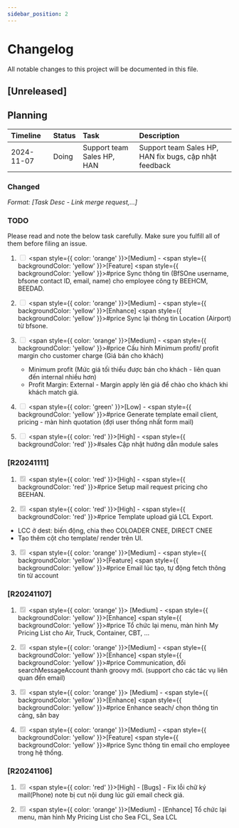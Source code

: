 ```yaml
---
sidebar_position: 2
---
```


# Changelog

All notable changes to this project will be documented in this file.

## [Unreleased]

## Planning
| Timeline      | Status  | Task                                                | Description                                              |
|:--------------|:--------|:----------------------------------------------------|:---------------------------------------------------------|
| 2024-11-07    | Doing   | Support team Sales HP, HAN                          | Support team Sales HP, HAN fix bugs, cập nhật feedback       |

### Changed

_Format: [Task Desc - Link merge request,...]_

### TODO
Please read and note the below task carefully.
Make sure you fulfill all of them before filing an issue.

1. <input type="checkbox" disabled /> <span style={{ color: 'orange' }}>[Medium]</span> - <span style={{ backgroundColor: 'yellow' }}>[Feature]</span> <span style={{ backgroundColor: 'yellow' }}>#price</span> Sync thông tin (BfSOne username, bfsone contact ID, email, name) cho employee công ty BEEHCM, BEEDAD.

2. <input type="checkbox" disabled /> <span style={{ color: 'orange' }}>[Medium]</span> - <span style={{ backgroundColor: 'yellow' }}>[Enhance]</span> <span style={{ backgroundColor: 'yellow' }}>#price</span> Sync lại thông tin Location (Airport) từ bfsone.

3. <input type="checkbox" disabled /> <span style={{ color: 'orange' }}>[Medium]</span> - <span style={{ backgroundColor: 'yellow' }}>#price</span> Cấu hình Minimum profit/ profit margin cho customer charge (Giá bán cho khách)
   - Minimum profit (Mức giá tối thiểu được bán cho khách - liên quan đến internal nhiều hơn)
   - Profit Margin: External - Margin apply lên giá để chào cho khách khi khách match giá.

4. <input type="checkbox" disabled /> <span style={{ color: 'green' }}>[Low]</span> - <span style={{ backgroundColor: 'yellow' }}>#price</span> Generate template email client, pricing - màn hình quotation (đợi user thống nhất form mail)


5. <input type="checkbox" disabled /> <span style={{ color: 'red' }}>[High]</span> - <span style={{ backgroundColor: 'red' }}>#sales</span> Cập nhật hướng dẫn module sales

### [R20241111]

1. <input type="checkbox" disabled checked/> <span style={{ color: 'red' }}>[High]</span> - <span style={{ backgroundColor: 'red' }}>#price</span> Setup mail request pricing cho BEEHAN.

2. <input type="checkbox" disabled checked/> <span style={{ color: 'red' }}>[High]</span> - <span style={{ backgroundColor: 'red' }}>#price</span> Template upload giá LCL Export.
- LCC ở dest: biến động, chia theo COLOADER CNEE, DIRECT CNEE
- Tạo thêm cột cho template/ render trên UI.

3. <input type="checkbox" disabled checked/> <span style={{ color: 'orange' }}>[Medium]</span> - <span style={{ backgroundColor: 'yellow' }}>[Feature]</span> <span style={{ backgroundColor: 'yellow' }}>#price</span> Email lúc tạo, tự động fetch thông tin từ account


### [R20241107]

1. <input type="checkbox" disabled checked/> <span style={{ color: 'orange' }}> [Medium]</span> - <span style={{ backgroundColor: 'yellow' }}>[Enhance]</span> <span style={{ backgroundColor: 'yellow' }}>#price</span> Tổ chức lại menu, màn hình My Pricing List cho Air, Truck, Container, CBT, ...

2. <input type="checkbox" disabled checked /> <span style={{ color: 'orange' }}>[Medium]</span> - <span style={{ backgroundColor: 'yellow' }}>[Enhance]</span> <span style={{ backgroundColor: 'yellow' }}>#price</span> Communication, đổi searchMessageAccount thành groovy mới. (support cho các tác vụ liên quan đến email)

3. <input type="checkbox" disabled checked /> <span style={{ color: 'orange' }}> [Medium]</span> - <span style={{ backgroundColor: 'yellow' }}>[Enhance]</span> <span style={{ backgroundColor: 'yellow' }}>#price</span> Enhance seach/ chọn thông tin cảng, sân bay

4. <input type="checkbox" disabled checked/> <span style={{ color: 'orange' }}>[Medium]</span> - <span style={{ backgroundColor: 'yellow' }}>[Feature]</span> <span style={{ backgroundColor: 'yellow' }}>#price</span> Sync thông tin email cho employee trong hệ thống.


### [R20241106]

1. <input type="checkbox" disabled checked /> <span style={{ color: 'red' }}>[High]</span> - [Bugs] - Fix lỗi chữ ký mail(Phone) note bị cut nội dung lúc gửi email check giá.

2. <input type="checkbox" disabled checked /> <span style={{ color: 'orange' }}>[Medium]</span> - [Enhance] Tổ chức lại menu, màn hình My Pricing List cho Sea FCL, Sea LCL